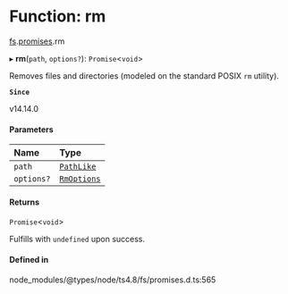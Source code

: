# Function: rm

[fs](../modules/fs.md).[promises](../modules/fs.promises.md).rm

▸ **rm**(`path`, `options?`): `Promise`<`void`\>

Removes files and directories (modeled on the standard POSIX `rm` utility).

**`Since`**

v14.14.0

#### Parameters

| Name | Type |
| :------ | :------ |
| `path` | [`PathLike`](../types/fs.PathLike.md) |
| `options?` | [`RmOptions`](../interfaces/fs.RmOptions.md) |

#### Returns

`Promise`<`void`\>

Fulfills with `undefined` upon success.

#### Defined in

node_modules/@types/node/ts4.8/fs/promises.d.ts:565
